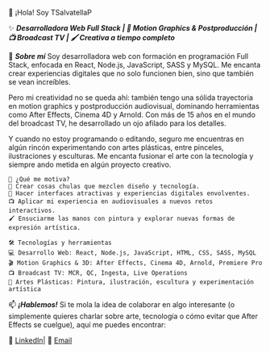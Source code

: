 👋 ¡Hola! Soy TSalvatellaP

✨ ***Desarrolladora Web Full Stack | 🎨 Motion Graphics & Postproducción | 📺 Broadcast TV | 🖌️ Creativa a tiempo completo***

🚀 ***Sobre mí***
Soy desarrolladora web con formación en programación Full Stack, enfocada en React, Node.js, JavaScript, SASS y MySQL. Me encanta crear experiencias digitales que no solo funcionen bien, sino que también se vean increíbles.

Pero mi creatividad no se queda ahí: también tengo una sólida trayectoria en motion graphics y postproducción audiovisual, dominando herramientas como After Effects, Cinema 4D y Arnold. Con más de 15 años en el mundo del broadcast TV, he desarrollado un ojo afilado para los detalles.

Y cuando no estoy programando o editando, seguro me encuentras en algún rincón experimentando con artes plásticas, entre pinceles, ilustraciones y esculturas. Me encanta fusionar el arte con la tecnología y siempre ando metida en algún proyecto creativo.
```
🎯 ¿Qué me motiva?
🚀 Crear cosas chulas que mezclen diseño y tecnología.
🎨 Hacer interfaces atractivas y experiencias digitales envolventes.
📺 Aplicar mi experiencia en audiovisuales a nuevos retos interactivos.
🖌️ Ensuciarme las manos con pintura y explorar nuevas formas de expresión artística.

🛠 Tecnologías y herramientas
💻 Desarrollo Web: React, Node.js, JavaScript, HTML, CSS, SASS, MySQL
🎬 Motion Graphics & 3D: After Effects, Cinema 4D, Arnold, Premiere Pro
📺 Broadcast TV: MCR, QC, Ingesta, Live Operations
🎨 Artes Plásticas: Pintura, ilustración, escultura y experimentación artística
```

📫 ***¡Hablemos!***
Si te mola la idea de colaborar en algo interesante (o simplemente quieres charlar sobre arte, tecnología o cómo evitar que After Effects se cuelgue), aquí me puedes encontrar:

🔗 [LinkedIn](https://www.linkedin.com/in/taniasalvatella/)| 📩 [Email](mailto:tsalvatellap@gmail.com)
